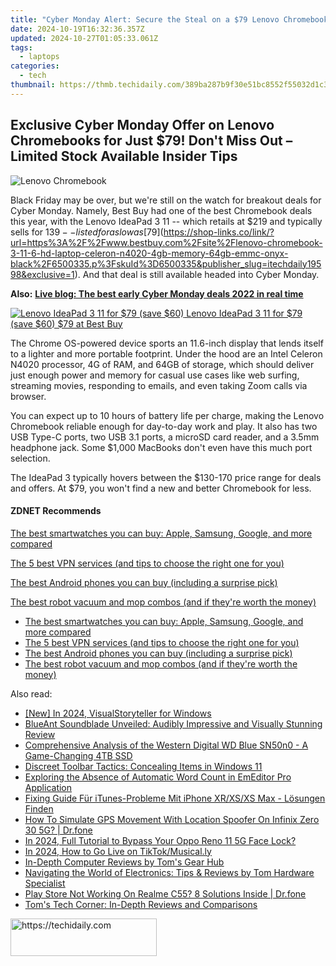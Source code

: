 ```yaml
---
title: "Cyber Monday Alert: Secure the Steal on a $79 Lenovo Chromebook - Exclusive Offer From Black Friday Deals!"
date: 2024-10-19T16:32:36.357Z
updated: 2024-10-27T01:05:33.061Z
tags:
  - laptops
categories:
  - tech
thumbnail: https://thmb.techidaily.com/389ba287b9f30e51bc8552f55032d1c330a9a54c78aa8404f53a5e2618efdf4c.jpg
---
```


## Exclusive Cyber Monday Offer on Lenovo Chromebooks for Just $79! Don't Miss Out – Limited Stock Available  Insider Tips

![Lenovo Chromebook](https://www.zdnet.com/a/img/resize/c0a8565f47c380ab3c0207482dcbbbef1349b0e2/2022/07/12/6e609f09-2a42-4672-92b7-f818e72c8d69/lenovo-chromebook.jpg?auto=webp&width=1280)

Black Friday may be over, but we're still on the watch for breakout deals for Cyber Monday. Namely, Best Buy had one of the best Chromebook deals this year, with the Lenovo IdeaPad 3 11 -- which retails at $219 and typically sells for $139 -- listed for as low as [$79](https://shop-links.co/link/?url=https%3A%2F%2Fwww.bestbuy.com%2Fsite%2Flenovo-chromebook-3-11-6-hd-laptop-celeron-n4020-4gb-memory-64gb-emmc-onyx-black%2F6500335.p%3FskuId%3D6500335&publisher_slug=itechdaily19598&exclusive=1). And that deal is still available headed into Cyber Monday.

**Also:** [**Live blog: The best early Cyber Monday deals 2022 in real time**](https://www.zdnet.com/article/best-cyber-monday-deals-live-november-27-2022/)

[![Lenovo IdeaPad 3 11 for $79 (save $60)](https://www.zdnet.com/a/img/resize/8f7d248c4f3181d6e592f3fd2976192aa9565d2c/2022/07/12/85b967d2-fb0f-4ccd-9bdd-38b70ee8af1f/lenovo-chromebook-ideapad-3-prime-day.jpg?auto=webp&fit=crop&height=172.5&width=294) Lenovo IdeaPad 3 11 for $79 (save $60) $79 at Best Buy](https://shop-links.co/link/?url=https%3A%2F%2Fwww.bestbuy.com%2Fsite%2Flenovo-chromebook-3-11-6-hd-laptop-celeron-n4020-4gb-memory-64gb-emmc-onyx-black%2F6500335.p%3FskuId%3D6500335&publisher_slug=itechdaily19598&exclusive=1)

The Chrome OS-powered device sports an 11.6-inch display that lends itself to a lighter and more portable footprint. Under the hood are an Intel Celeron N4020 processor, 4G of RAM, and 64GB of storage, which should deliver just enough power and memory for casual use cases like web surfing, streaming movies, responding to emails, and even taking Zoom calls via browser. 

You can expect up to 10 hours of battery life per charge, making the Lenovo Chromebook reliable enough for day-to-day work and play. It also has two USB Type-C ports, two USB 3.1 ports, a microSD card reader, and a 3.5mm headphone jack. Some $1,000 MacBooks don't even have this much port selection. 

The IdeaPad 3 typically hovers between the $130-170 price range for deals and offers. At $79, you won't find a new and better Chromebook for less.

#### **ZDNET** Recommends

[The best smartwatches you can buy: Apple, Samsung, Google, and more compared](https://www.zdnet.com/article/best-smartwatch/ "The best smartwatches you can buy: Apple, Samsung, Google, and more compared")

[The 5 best VPN services (and tips to choose the right one for you)](https://www.zdnet.com/article/best-vpn/ "The 5 best VPN services (and tips to choose the right one for you)")

[The best Android phones you can buy (including a surprise pick)](https://www.zdnet.com/article/best-android-phone/ "The best Android phones you can buy (including a surprise pick)")

[The best robot vacuum and mop combos (and if they're worth the money)](https://www.zdnet.com/article/best-robot-vacuum-mop/ "The best robot vacuum and mop combos (and if they're worth the money)")

* [The best smartwatches you can buy: Apple, Samsung, Google, and more compared](https://www.zdnet.com/article/best-smartwatch/ "The best smartwatches you can buy: Apple, Samsung, Google, and more compared")
* [The 5 best VPN services (and tips to choose the right one for you)](https://www.zdnet.com/article/best-vpn/ "The 5 best VPN services (and tips to choose the right one for you)")
* [The best Android phones you can buy (including a surprise pick)](https://www.zdnet.com/article/best-android-phone/ "The best Android phones you can buy (including a surprise pick)")
* [The best robot vacuum and mop combos (and if they're worth the money)](https://www.zdnet.com/article/best-robot-vacuum-mop/ "The best robot vacuum and mop combos (and if they're worth the money)")

<ins class="adsbygoogle"
     style="display:block"
     data-ad-format="autorelaxed"
     data-ad-client="ca-pub-7571918770474297"
     data-ad-slot="1223367746"></ins>

<ins class="adsbygoogle"
     style="display:block"
     data-ad-client="ca-pub-7571918770474297"
     data-ad-slot="8358498916"
     data-ad-format="auto"
     data-full-width-responsive="true"></ins>

<span class="atpl-alsoreadstyle">Also read:</span>
<div><ul>
<li><a href="https://fox-access.techidaily.com/new-in-2024-visualstoryteller-for-windows/"><u>[New] In 2024, VisualStoryteller for Windows</u></a></li>
<li><a href="https://hardware-reviews.techidaily.com/blueant-soundblade-unveiled-audibly-impressive-and-visually-stunning-review/"><u>BlueAnt Soundblade Unveiled: Audibly Impressive and Visually Stunning Review</u></a></li>
<li><a href="https://hardware-reviews.techidaily.com/comprehensive-analysis-of-the-western-digital-wd-blue-sn50n0-a-game-changing-4tb-ssd/"><u>Comprehensive Analysis of the Western Digital WD Blue SN50n0 - A Game-Changing 4TB SSD</u></a></li>
<li><a href="https://windows11.techidaily.com/discreet-toolbar-tactics-concealing-items-in-windows-11/"><u>Discreet Toolbar Tactics: Concealing Items in Windows 11</u></a></li>
<li><a href="https://win-news.techidaily.com/exploring-the-absence-of-automatic-word-count-in-emeditor-pro-application/"><u>Exploring the Absence of Automatic Word Count in EmEditor Pro Application</u></a></li>
<li><a href="https://techtrends.techidaily.com/fixing-guide-fur-itunes-probleme-mit-iphone-xrxsxs-max-losungen-finden/"><u>Fixing Guide Für iTunes-Probleme Mit iPhone XR/XS/XS Max - Lösungen Finden</u></a></li>
<li><a href="https://fake-location.techidaily.com/how-to-simulate-gps-movement-with-location-spoofer-on-infinix-zero-30-5g-drfone-by-drfone-virtual-android/"><u>How To Simulate GPS Movement With Location Spoofer On Infinix Zero 30 5G? | Dr.fone</u></a></li>
<li><a href="https://android-unlock.techidaily.com/in-2024-full-tutorial-to-bypass-your-oppo-reno-11-5g-face-lock-by-drfone-android/"><u>In 2024, Full Tutorial to Bypass Your Oppo Reno 11 5G Face Lock?</u></a></li>
<li><a href="https://tiktok-video-recordings.techidaily.com/in-2024-how-to-go-live-on-tiktokmusically/"><u>In 2024, How to Go Live on TikTok/Musical.ly</u></a></li>
<li><a href="https://hardware-reviews.techidaily.com/in-depth-computer-reviews-by-toms-gear-hub/"><u>In-Depth Computer Reviews by Tom's Gear Hub</u></a></li>
<li><a href="https://hardware-reviews.techidaily.com/navigating-the-world-of-electronics-tips-and-reviews-by-tom-hardware-specialist/"><u>Navigating the World of Electronics: Tips & Reviews by Tom Hardware Specialist</u></a></li>
<li><a href="https://fix-guide.techidaily.com/play-store-not-working-on-realme-c55-8-solutions-inside-drfone-by-drfone-fix-android-problems-fix-android-problems/"><u>Play Store Not Working On Realme C55? 8 Solutions Inside | Dr.fone</u></a></li>
<li><a href="https://hardware-reviews.techidaily.com/toms-tech-corner-in-depth-reviews-and-comparisons/"><u>Tom's Tech Corner: In-Depth Reviews and Comparisons</u></a></li>
</ul></div>

<!-- affiliate ads begin -->
<a href="https://25home.pxf.io/c/5597632/2148640/16836" target="_top" id="2148640">
  <img src="//a.impactradius-go.com/display-ad/16836-2148640" border="0" alt="https://techidaily.com" width="234" height="60"/>
</a>
<img height="0" width="0" src="https://25home.pxf.io/i/5597632/2148640/16836" style="position:absolute;visibility:hidden;" border="0" />
<!-- affiliate ads end -->

